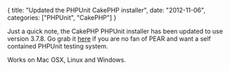 {
  title: "Updated the PHPUnit CakePHP installer",
  date: "2012-11-06",
  categories: ["PHPUnit", "CakePHP"]
}

Just a quick note, the CakePHP PHPUnit installer has been updated to use version 3.7.8. Go grab it [here](https://github.com/Hyra/PHPUnit-Cake2) if you are no fan of PEAR and want a self contained PHPUnit testing system.

Works on Mac OSX, Linux and Windows.
